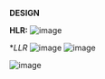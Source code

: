 **DESIGN**

**HLR:**
![image](https://user-images.githubusercontent.com/78857588/111020449-f2439280-83eb-11eb-87e1-2d5fe691424c.png)


**LLR*
![image](https://user-images.githubusercontent.com/78857588/111020477-2f0f8980-83ec-11eb-972c-a81b80c1d926.png)
![image](https://user-images.githubusercontent.com/78857588/111020486-48b0d100-83ec-11eb-99a0-8ce8aacb5afe.png)


![image](https://user-images.githubusercontent.com/78857077/110974505-9db8fc80-8384-11eb-8388-0363dbd358da.png)




